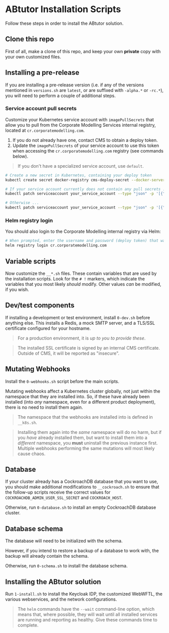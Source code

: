 # ABtutor Installation Scripts

Follow these steps in order to install the ABtutor solution.

## Clone this repo

First of all, make a clone of this repo, and keep your own **private** copy with your own customized files.

## Installing a pre-release

If you are installing a pre-release version (i.e. if any of the versions mentioned in `versions.sh` are `latest`, or are suffixed with `-alpha.*` or `-rc.*`), you will need to perform a couple of additional steps.

### Service account pull secrets

Customize your Kubernetes service account with `imagePullSecrets` that allow you to pull from the Corporate Modelling Services internal registry, located at `cr.corporatemodelling.com`.

1. If you do not already have one, contact CMS to obtain a deploy token.
2. Update the `imagePullSecrets` of your service account to use this token when accessing the `cr.corporatemodelling.com` registry (see commands below).

> If you don't have a specialized service account, use `default`.

```bash
# Create a new secret in Kubernetes, containing your deploy token
kubectl create secret docker-registry cms-deploy-secret --docker-server=cr.corporatemodelling.com --docker-username=username --docker-password=your_deploy_token

# If your service account currently does not contain any pull secrets ...
kubectl patch serviceaccount your_service_account --type "json" -p '[{"op": "add", "path": "/imagePullSecrets","value": [{"name": "cms-deploy-secret"}]}]'

# Otherwise ...
kubectl patch serviceaccount your_service_account --type "json" -p '[{"op": "add", "path": "/imagePullSecrets/-","value": {"name": "cms-deploy-secret"}}]'
```

### Helm registry login

You should also login to the Corporate Modelling internal registry via Helm:

```bash
# When prompted, enter the username and password (deploy token) that was provided to you.
helm registry login cr.corporatemodelling.com
```

## Variable scripts

Now customize the `__*.sh` files. These contain variables that are used by the installation scripts. Look for the `# !` markers, which indicate the variables that you most likely _should_ modify. Other values _can_ be modified, if you wish.

## Dev/test components

If installing a development or test environment, install `0-dev.sh` before anything else. This installs a Redis, a mock SMTP server, and a TLS/SSL certificate configured for your hostname.

> For a production environment, it is _up to you to provide these_.

> The installed SSL certificate is signed by an internal CMS certificate. Outside of CMS, it will be reported as "insecure".

## Mutating Webhooks

Install the `0-webhooks.sh` script before the main scripts.

Mutating webhooks affect a Kubernetes cluster globally, not just within the namespace that they are installed into. So, if these have already been installed (into _any_ namespace, even for a different product deployment), there is no need to install them again.

> The namespace that the webhooks are installed into is defined in `__k8s.sh`.

> Installing them again into the _same_ namespace will do no harm, but if you _have_ already installed them, but want to install them into a _different_ namespace, you **must** uninstall the previous instance first. Multiple webhooks performing the same mutations will most likely cause chaos.

## Database

If your cluster already has a CockroachDB database that you want to use, you should make additional modifications to `__cockroach.sh` to ensure that the follow-up scripts receive the correct values for `COCKROACHDB_ADMIN_USER_SSL_SECRET` and `COCKROACH_HOST`.

Otherwise, run `0-database.sh` to install an empty CockroachDB database cluster.

## Database schema

The database will need to be initialized with the schema.

However, if you intend to restore a backup of a database to work with, the backup will already contain the schema.

Otherwise, run `0-schema.sh` to install the database schema.

## Installing the ABtutor solution

Run `1-install.sh` to install the Keycloak IDP, the customized WebWFTL, the various webservices, and the network configurations.

> The `helm` commands have the `--wait` command-line option, which means that, where possible, they will wait until all installed services are running and reporting as healthy. Give these commands time to complete.
